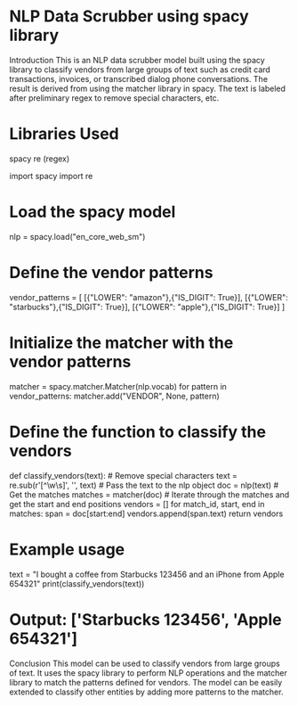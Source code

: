 # NLP Data Scrubber using spacy library
Introduction
This is an NLP data scrubber model built using the spacy library to classify vendors from large groups of text such as credit card transactions, invoices, or transcribed dialog phone conversations. The result is derived from using the matcher library in spacy. The text is labeled after preliminary regex to remove special characters, etc.

# Libraries Used
spacy
re (regex)

import spacy
import re

# Load the spacy model
nlp = spacy.load("en_core_web_sm")

# Define the vendor patterns
vendor_patterns = [
    [{"LOWER": "amazon"},{"IS_DIGIT": True}],
    [{"LOWER": "starbucks"},{"IS_DIGIT": True}],
    [{"LOWER": "apple"},{"IS_DIGIT": True}]
    ]

# Initialize the matcher with the vendor patterns
matcher = spacy.matcher.Matcher(nlp.vocab)
for pattern in vendor_patterns:
    matcher.add("VENDOR", None, pattern)

# Define the function to classify the vendors
def classify_vendors(text):
    # Remove special characters
    text = re.sub(r'[^\w\s]', '', text)
    # Pass the text to the nlp object
    doc = nlp(text)
    # Get the matches
    matches = matcher(doc)
    # Iterate through the matches and get the start and end positions
    vendors = []
    for match_id, start, end in matches:
        span = doc[start:end]
        vendors.append(span.text)
    return vendors

# Example usage
text = "I bought a coffee from Starbucks 123456 and an iPhone from Apple 654321"
print(classify_vendors(text))
# Output: ['Starbucks 123456', 'Apple 654321']


Conclusion
This model can be used to classify vendors from large groups of text. It uses the spacy library to perform NLP operations and the matcher library to match the patterns defined for vendors. The model can be easily extended to classify other entities by adding more patterns to the matcher.
